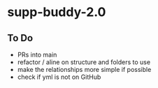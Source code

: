 # supp-buddy-2.0

## To Do

- PRs into main
- refactor / aline on structure and folders to use
- make the relationships more simple if possible
- check if yml is not on GitHub

